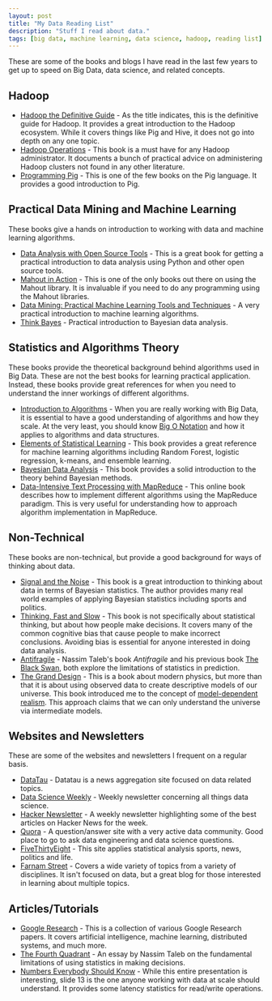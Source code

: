 ```yaml
---
layout: post
title: "My Data Reading List"
description: "Stuff I read about data."
tags: [big data, machine learning, data science, hadoop, reading list] 
---
```


These are some of the books and blogs I have read in the last few years to get up to speed
on Big Data, data science, and related concepts. 

<!--break-->

## Hadoop
* [Hadoop the Definitive Guide](http://amzn.com/1449311520) - As the title indicates, this is the definitive guide for
Hadoop.  It provides a great introduction to the Hadoop ecosystem.  While it covers things like Pig and Hive, 
it does not go into depth on any one topic.  
* [Hadoop Operations](http://amzn.com/1449327052) - This book is a must have for any Hadoop administrator. It documents
a bunch of practical advice on administering Hadoop clusters not found in any other literature.  
* [Programming Pig](http://amzn.com/1449302645) - This is one of the few books on the Pig language.  It provides a 
good introduction to Pig. 

## Practical Data Mining and Machine Learning
These books give a hands on introduction to working with data and machine learning algorithms. 

* [Data Analysis with Open Source Tools](http://amzn.com/0596802358) - This is a great book for getting a practical
introduction to data analysis using Python and other open source tools.  
* [Mahout in Action](http://amzn.com/1935182684) - This is one of the only books out there on using the Mahout
library.  It is invaluable if you need to do any programming using the Mahout libraries. 
* [Data Mining: Practical Machine Learning Tools and Techniques](http://amzn.com/0123748569) - A very practical
introduction to machine learning algorithms. 
* [Think Bayes](http://amzn.com/1449370780) - Practical introduction to Bayesian data analysis. 

## Statistics and Algorithms Theory
These books provide the theoretical background behind algorithms used in Big Data. These are not the 
best books for learning practical application. Instead, these books provide great references for when you need
to understand the inner workings of different algorithms. 

* [Introduction to Algorithms](http://amzn.com/0262033844) - When you are really working with Big Data, it is essential 
to have a good understanding of algorithms and how they scale. At the very least, you should know 
[Big O Notation](http://en.wikipedia.org/wiki/Big_O_notation) and how it applies to algorithms and data structures. 
* [Elements of Statistical Learning](http://amzn.com/0387848576) - This book provides a great reference for machine 
learning algorithms including Random Forest, logistic regression, k-means, and ensemble learning. 
* [Bayesian Data Analysis](http://amzn.com/1439840954) - This book provides a solid introduction to the theory 
behind Bayesian methods.  
* [Data-Intensive Text Processing with MapReduce](http://lintool.github.io/MapReduceAlgorithms/MapReduce-book-final.pdf) - 
This online book describes how to implement different algorithms using the MapReduce paradigm. This is very useful for 
understanding how to approach algorithm implementation in MapReduce. 

## Non-Technical
These books are non-technical, but provide a good background for ways of thinking about data.  

* [Signal and the Noise](http://amzn.com/159420411X) - This book is a great introduction to thinking about 
data in terms of Bayesian statistics.  The author provides many real world examples of applying Bayesian statistics
including sports and politics. 
* [Thinking, Fast and Slow](http://amzn.com/0374533555) - This book is not specifically about statistical
thinking, but about how people make decisions.  It covers many of the common cognitive bias that cause people to 
make incorrect conclusions.  Avoiding bias is essential for anyone interested in doing data analysis.
* [Antifragile](http://amzn.com/0812979680) - Nassim Taleb's book *Antifragile* and his previous book 
[The Black Swan](http://amzn.com/081297381X), both explore the limitations of statistics in prediction. 
* [The Grand Design](http://amzn.com/055338466X) - This is a book about modern physics, but more than 
that it is about using observed data to create descriptive models of our universe. This book introduced me to the 
concept of [model-dependent realism](http://en.wikipedia.org/wiki/Model-dependent_realism).  This approach claims
that we can only understand the universe via intermediate models. 

## Websites and Newsletters
These are some of the websites and newsletters I frequent on a regular basis. 

* [DataTau](http://www.datatau.com/) - Datatau is a news aggregation site focused on data related topics. 
* [Data Science Weekly](http://www.datascienceweekly.org/) - Weekly newsletter concerning all things data science.  
* [Hacker Newsletter](http://www.hackernewsletter.com/) - A weekly newsletter highlighting some of the best articles 
on Hacker News for the week. 
* [Quora](http://www.quora.com/) - A question/answer site with a very active data community.  Good place to go to 
ask data engineering and data science questions. 
* [FiveThirtyEight](http://fivethirtyeight.com/) - This site applies statistical analysis sports, news, politics and life.
* [Farnam Street](http://www.farnamstreetblog.com/) - Covers a wide variety of topics from a variety of disciplines. 
It isn't focused on data, but a great blog for those interested in learning about multiple topics.  

## Articles/Tutorials

* [Google Research](http://research.google.com/pubs/papers.html) - This is a collection of various Google Research papers.
It covers artificial intelligence, machine learning, distributed systems, and much more. 
* [The Fourth Quadrant](http://edge.org/conversation/the-fourth-quadrant-a-map-of-the-limits-of-statistics) - An essay
by Nassim Taleb on the fundamental limitations of using statistics in making decisions.  
* [Numbers Everybody Should Know](http://static.googleusercontent.com/media/research.google.com/en/us/people/jeff/stanford-295-talk.pdf) - 
While this entire presentation is interesting, slide 13 is the one anyone working with data at scale should understand. 
It provides some latency statistics for read/write operations. 